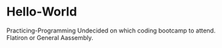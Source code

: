# Hello-World
Practicing-Programming
Undecided on which coding bootcamp to attend. Flatiron or General Aassembly.
